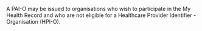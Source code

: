 A PAI-O may be issued to organisations who wish to participate in the My Health Record and who are not eligible for a Healthcare Provider Identifier - Organisation (HPI-O).

